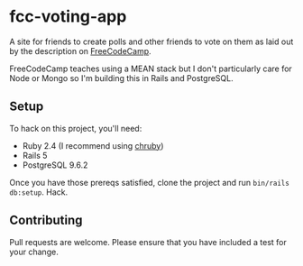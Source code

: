 # fcc-voting-app
A site for friends to create polls and other friends to vote on them as laid out
by the description on [FreeCodeCamp](https://www.freecodecamp.com/challenges/build-a-voting-app).

FreeCodeCamp teaches using a MEAN stack but I don't particularly care for Node
or Mongo so I'm building this in Rails and PostgreSQL. 

## Setup
To hack on this project, you'll need:

- Ruby 2.4 (I recommend using [chruby](https://github.com/postmodern/chruby))
- Rails 5
- PostgreSQL 9.6.2

Once you have those prereqs satisfied, clone the project and run `bin/rails
db:setup`.  Hack.

## Contributing

Pull requests are welcome.  Please ensure that you have included a test for your
change.
